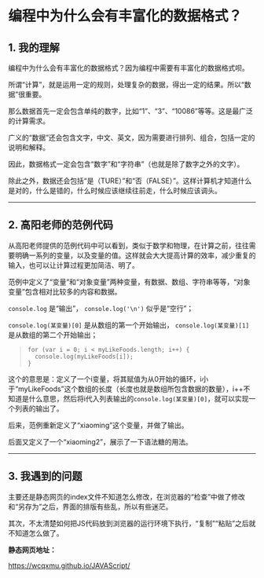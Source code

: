 # 编程中为什么会有丰富化的数据格式？


## 1. 我的理解

编程中为什么会有丰富化的数据格式？因为编程中需要有丰富化的数据格式呗。

所谓“计算”，就是运用一定的规则，处理复杂的数据，得出一定的结果。所以“数据”很重要。

那么数据首先一定会包含单纯的数字，比如“1”、“3”、“10086”等等。这是最广泛的计算需求。

广义的“数据”还会包含文字，中文、英文，因为需要进行排列、组合，包括一定的说明和解释。

因此，数据格式一定会包含“数字”和“字符串”（也就是除了数字之外的文字）。

除此之外，数据还会包括“是（TURE）”和“否（FALSE）”。这样计算机才知道什么是对的，什么是错的，什么时候应该继续往前走，什么时候应该调头。
___

## 2. 高阳老师的范例代码

从高阳老师提供的范例代码中可以看到，类似于数学和物理，在计算之前，往往需要明确一系列的变量，以及变量的值。这样就会大大提高计算的效率，减少重复的输入，也可以让计算过程更加简洁、明了。

范例中定义了“变量”和“对象变量”两种变量，有数据、数组、字符串等等，“对象变量”包含相对比较多的内容和数据。

 `console.log` 是“输出”， `console.log('\n')` 似乎是“空行”；

 `console.log(某变量)[0]` 是从数组的第一个开始输出， `console.log(某变量)[1]` 是从数组的第二个开始输出；

>     for (var i = 0; i < myLikeFoods.length; i++) {
>       console.log(myLikeFoods[i]);
>     }

这个的意思是：定义了一个i变量，将其赋值为从0开始的循环，i小于“myLikeFoods”这个数组的长度（长度也就是数组所包含数据的数量），i++不知道是什么意思，然后将i代入列表输出的`console.log(某变量)[0]`，就可以实现一个列表的输出了。

后来，范例重新定义了“xiaoming”这个变量，并做了输出。

后面又定义了一个“xiaoming2”，展示了一下语法糖的用法。
___

## 3. 我遇到的问题

主要还是静态网页的index文件不知道怎么修改，在浏览器的“检查”中做了修改和“另存为”之后，界面的排版有些乱，所以有些迷茫。

其次，不太清楚如何把JS代码放到浏览器的运行环境下执行，“复制”“粘贴”之后就不知道怎么做了。
 
**静态网页地址：**

https://wcqxmu.github.io/JAVAScript/
